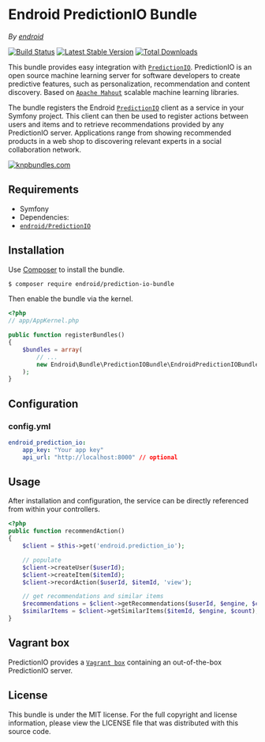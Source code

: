 Endroid PredictionIO Bundle
===========================

*By [endroid](http://endroid.nl/)*

[![Build Status](https://secure.travis-ci.org/endroid/EndroidPredictionIOBundle.png)](http://travis-ci.org/endroid/EndroidPredictionIOBundle)
[![Latest Stable Version](https://poser.pugx.org/endroid/prediction-io-bundle/v/stable.png)](https://packagist.org/packages/endroid/prediction-io-bundle)
[![Total Downloads](https://poser.pugx.org/endroid/prediction-io-bundle/downloads.png)](https://packagist.org/packages/endroid/prediction-io-bundle)

This bundle provides easy integration with [`PredictionIO`](http://prediction.io/). PredictionIO is an open source machine
learning server for software developers to create predictive features, such as personalization, recommendation and content
discovery. Based on [`Apache Mahout`](http://mahout.apache.org/) scalable machine learning libraries.

The bundle registers the Endroid [`PredictionIO`](https://github.com/endroid/PredictionIO) client as a service in your
Symfony project. This client can then be used to register actions between users and items and to retrieve recommendations
provided by any PredictionIO server. Applications range from showing recommended products in a web shop to discovering
relevant experts in a social collaboration network.

[![knpbundles.com](http://knpbundles.com/endroid/EndroidPredictionIOBundle/badge-short)](http://knpbundles.com/endroid/EndroidPredictionIOBundle)

## Requirements

* Symfony
* Dependencies:
 * [`endroid/PredictionIO`](https://github.com/endroid/PredictionIO)

## Installation

Use [Composer](https://getcomposer.org/) to install the bundle.

``` bash
$ composer require endroid/prediction-io-bundle
```

Then enable the bundle via the kernel.

``` php
<?php
// app/AppKernel.php

public function registerBundles()
{
    $bundles = array(
        // ...
        new Endroid\Bundle\PredictionIOBundle\EndroidPredictionIOBundle(),
    );
}
```

## Configuration

### config.yml

```yaml
endroid_prediction_io:
    app_key: "Your app key"
    api_url: "http://localhost:8000" // optional
```

## Usage

After installation and configuration, the service can be directly referenced from within your controllers.

```php
<?php
public function recommendAction()
{
    $client = $this->get('endroid.prediction_io');

    // populate
    $client->createUser($userId);
    $client->createItem($itemId);
    $client->recordAction($userId, $itemId, 'view');

    // get recommendations and similar items
    $recommendations = $client->getRecommendations($userId, $engine, $count);
    $similarItems = $client->getSimilarItems($itemId, $engine, $count);
}
```

## Vagrant box

PredictionIO provides a [`Vagrant box`](http://docs.prediction.io/current/installation/install-predictionio-with-virtualbox-vagrant.html)
containing an out-of-the-box PredictionIO server.

## License

This bundle is under the MIT license. For the full copyright and license information, please view the LICENSE file that
was distributed with this source code.
